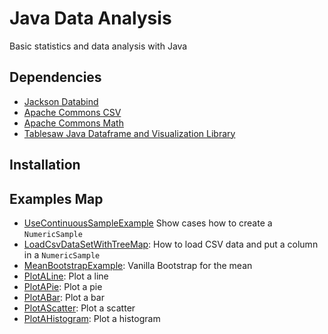 # Java Data Analysis

Basic statistics and data analysis with Java

## Dependencies

- <a href="https://github.com/FasterXML/jackson">Jackson Databind</a> 
- <a href="https://commons.apache.org/proper/commons-csv/">Apache Commons CSV</a> 
- <a href="https://mvnrepository.com/artifact/org.apache.commons/commons-math3">Apache Commons Math</a>
- <a href="https://jtablesaw.github.io/tablesaw/">Tablesaw Java Dataframe and Visualization Library</a> 

## Installation

## Examples Map

- <a href="#">UseContinuousSampleExample</a> Show cases how to create a ```NumericSample```
- <a href="#">LoadCsvDataSetWithTreeMap</a>: How to load  CSV data and put a column in a ```NumericSample```
- <a href="#">MeanBootstrapExample</a>: Vanilla Bootstrap for the mean
- <a href="#">PlotALine</a>: Plot a line
- <a href="#">PlotAPie</a>: Plot a pie
- <a href="#">PlotABar</a>: Plot a bar
- <a href="#">PlotAScatter</a>: Plot a scatter
- <a href="#">PlotAHistogram</a>: Plot a histogram 
 
